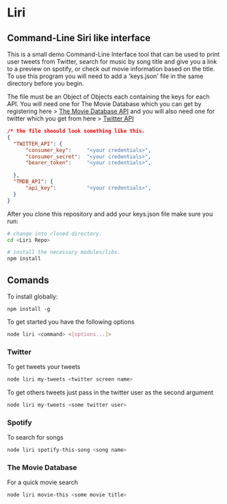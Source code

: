# Liri

## Command-Line Siri like interface

This is a small demo Command-Line Interface tool that can be used to print user tweets from Twitter, search for music by song title and give you a link to a preview on spotify, or check out movie information based on the title. To use this program you will need to add a 'keys.json' file in the same directory before you begin.


The file must be an Object of Objects each containing the keys for each API. You will need one for The Movie Database which you can get by registering here > [The Movie Database API](https://www.themoviedb.org/documentation/api) and you will also need one for twitter which you get from here > [Twitter API](https://apps.twitter.com/)

```json
/* the file shoould look something like this.
{
  "TWITTER_API": {
      "consumer_key":     "<your credentials>",
      "consumer_secret":  "<your credentials>",
      "bearer_token":     "<your credentials>",

  },
  "TMDB_API": {
      "api_key":          "<your credentials>",
  }
}
```


After you clone this repository and add your keys.json file make sure you run:


```bash
# change into cloned directory.
cd <Liri Repo>

# install the necessary modules/libs.
npm install
```

## Comands

To install globally:

```
npm install -g
```

To get started you have the following options

```bash
node liri <command> <[options...]>
```

### Twitter

To get tweets your tweets

```bash
node liri my-tweets <twitter screen name>
```

To get others tweets just pass in the twitter user as the second argument

```bash
node liri my-tweets <some twitter user>
```

### Spotify

To search for songs

```bash
node liri spotify-this-song <song name>
```

### The Movie Database

For a quick movie search

```bash
node liri movie-this <some movie title>
```
